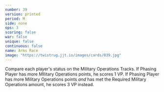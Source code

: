 ```yaml
---
number: 39
version: printed
period: M
side: none
ops: 3
scoring: false
war: false
unique: false
continuous: false
name: Arms Race
image: "https://twistrug.jjt.io/images/cards/039.jpg"
---
```

Compare each player's status on the Military Operations Tracks. If Phasing Player has more MIlitary Operations points, he scores 1 VP. If Phasing Player has more Military Operations points *and* has met the Required Military Operations amount, he scores 3 VP instead.
